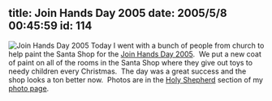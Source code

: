 title: Join Hands Day 2005
date: 2005/5/8 00:45:59
id: 114
---
![Join Hands Day 2005](/journal_images/JoinHands.jpg) Today I went with a bunch of people from church to help paint the Santa Shop for the [Join Hands Day 2005](http://www.joinhandsday.org).  We put a new coat of paint on all of the rooms in the Santa Shop where they give out toys to needy children every Christmas.  The day was a great success and the shop looks a ton better now.  Photos are in the [Holy Shepherd](PhotoAlbum.aspx?ID=HOLY) section of my [photo page](Photo.aspx).